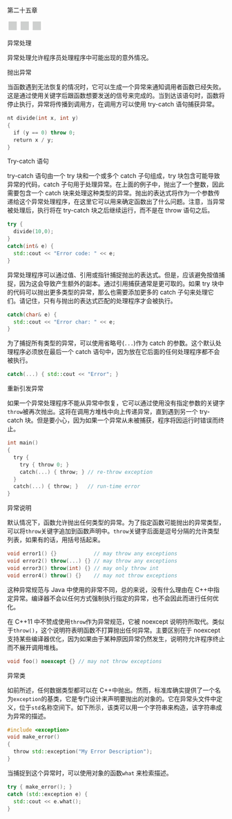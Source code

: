 第二十五章

![image](img/frontdot.jpg)

异常处理

异常处理允许程序员处理程序中可能出现的意外情况。

抛出异常

当函数遇到无法恢复的情况时，它可以生成一个异常来通知调用者函数已经失败。这是通过使用关键字后跟函数想要发送的信号来完成的。当到达该语句时，函数将停止执行，异常将传播到调用方，在调用方可以使用 try-catch 语句捕获异常。

```cpp
nt divide(int x, int y)
{
  if (y == 0) throw 0;
  return x / y;
}
```

Try-catch 语句

try-catch 语句由一个 try 块和一个或多个 catch 子句组成，try 块包含可能导致异常的代码，catch 子句用于处理异常。在上面的例子中，抛出了一个整数，因此需要包含一个 catch 块来处理这种类型的异常。抛出的表达式将作为一个参数传递给这个异常处理程序，在这里它可以用来确定函数出了什么问题。注意，当异常被处理后，执行将在 try-catch 块之后继续运行，而不是在 throw 语句之后。

```cpp
try {
  divide(10,0);
}
catch(int& e) {
  std::cout << "Error code: " << e;
}
```

异常处理程序可以通过值、引用或指针捕捉抛出的表达式。但是，应该避免按值捕捉，因为这会导致产生额外的副本。通过引用捕获通常是更可取的。如果 try 块中的代码可以抛出更多类型的异常，那么也需要添加更多的 catch 子句来处理它们。请记住，只有与抛出的表达式匹配的处理程序才会被执行。

```cpp
catch(char& e) {
  std::cout << "Error char: " << e;
}
```

为了捕捉所有类型的异常，可以使用省略号(`...`)作为 catch 的参数。这个默认处理程序必须放在最后一个 catch 语句中，因为放在它后面的任何处理程序都不会被执行。

```cpp
catch(...) { std::cout << "Error"; }
```

重新引发异常

如果一个异常处理程序不能从异常中恢复，它可以通过使用没有指定参数的关键字`throw`被再次抛出。这将在调用方堆栈中向上传递异常，直到遇到另一个 try-catch 块。但是要小心，因为如果一个异常从未被捕获，程序将因运行时错误而终止。

```cpp
int main()
{
  try {
    try { throw 0; }
    catch(...) { throw; } // re-throw exception
  }
  catch(...) { throw; }   // run-time error
}
```

异常说明

默认情况下，函数允许抛出任何类型的异常。为了指定函数可能抛出的异常类型，可以将`throw`关键字追加到函数声明中。`throw`关键字后面是逗号分隔的允许类型列表，如果有的话，用括号括起来。

```cpp
void error1() {}            // may throw any exceptions
void error2() throw(...) {} // may throw any exceptions
void error3() throw(int) {} // may only throw int
void error4() throw() {}    // may not throw exceptions
```

这种异常规范与 Java 中使用的非常不同，总的来说，没有什么理由在 C++中指定异常。编译器不会以任何方式强制执行指定的异常，也不会因此而进行任何优化。

在 C++11 中不赞成使用`throw`作为异常规范，它被 noexcept 说明符所取代。类似于`throw()`，这个说明符表明函数不打算抛出任何异常。主要区别在于 noexcept 支持某些编译器优化，因为如果由于某种原因异常仍然发生，说明符允许程序终止而不展开调用堆栈。

```cpp
void foo() noexcept {} // may not throw exceptions
```

异常类

如前所述，任何数据类型都可以在 C++中抛出。然而，标准库确实提供了一个名为`exception`的基类，它是专门设计来声明要抛出的对象的。它在异常头文件中定义，位于`std`名称空间下。如下所示，该类可以用一个字符串来构造，该字符串成为异常的描述。

```cpp
#include <exception>
void make_error()
{
  throw std::exception("My Error Description");
}
```

当捕捉到这个异常时，可以使用对象的函数`what` 来检索描述。

```cpp
try { make_error(); }
catch (std::exception e) {
  std::cout << e.what();
}
```